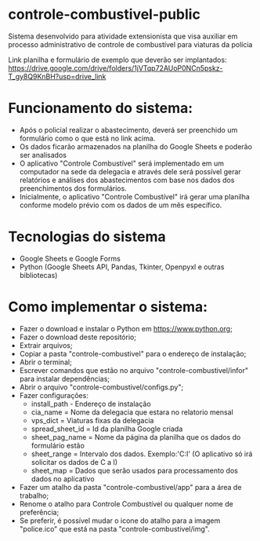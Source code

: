# controle-combustivel-public
Sistema desenvolvido para atividade extensionista que visa auxiliar em processo administrativo de controle de combustível para viaturas da polícia

Link planilha e formulário de exemplo que deverão ser implantados: https://drive.google.com/drive/folders/1jVTqp72AUoP0NCn5pskz-T_gy8Q9KnBH?usp=drive_link

# Funcionamento do sistema:
- Após o policial realizar o abastecimento, deverá ser preenchido um formulário como o que está no link acima.
- Os dados ficarão armazenados na planilha do Google Sheets e poderão ser analisados
- O aplicativo "Controle Combustível" será implementado em um computador na sede da delegacia e através dele será possível gerar relatórios e análises dos abastecimentos com base nos dados dos preenchimentos dos formulários.
- Inicialmente, o aplicativo "Controle Combustível" irá gerar uma planilha conforme modelo prévio com os dados de um mês específico.

# Tecnologias do sistema
- Google Sheets e Google Forms
- Python (Google Sheets API, Pandas, Tkinter, Openpyxl e outras bibliotecas)

# Como implementar o sistema:
- Fazer o download e instalar o Python em https://www.python.org;
- Fazer o download deste repositório;
- Extrair arquivos;
- Copiar a pasta "controle-combustivel" para o endereço de instalação;
- Abrir o terminal;
- Escrever comandos que estão no arquivo "controle-combustivel/infor" para instalar dependências;
- Abrir o arquivo "controle-combustivel/configs.py";
- Fazer configurações:
  - install_path - Endereço de instalação
  - cia_name = Nome da delegacia que estara no relatorio mensal
  - vps_dict = Viaturas fixas da delegacia
  - spread_sheet_id = Id da planilha Google criada
  - sheet_pag_name = Nome da página da planilha que os dados do formulário estão
  - sheet_range = Intervalo dos dados. Exemplo:'C:I' (O aplicativo só irá solicitar os dados de C a I)
  - sheet_map = Dados que serão usados para processamento dos dados no aplicativo
- Fazer um atalho da pasta "controle-combustivel/app" para a área de trabalho;
- Renome o atalho para Controle Combustível ou qualquer nome de preferência;
- Se preferir, é possível mudar o icone do atalho para a imagem "police.ico" que está na pasta "controle-combustivel/img".
